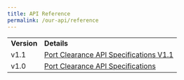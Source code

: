 ```yaml
---
title: API Reference
permalink: /our-api/reference
---
```

<table class="docs-table">
	<tbody>
			<tr class="table-title">
				<td><strong>Version</strong></td>
				<td><strong>Details</strong></td>
			</tr>
		  <tr>
				<td>v1.1</td>
				<td><a href="/files/API_Specifications_for_Port_Clearance_1-1.pdf" target="_blank">Port Clearance API Specifications V1.1</a></td>
			</tr>
			<tr>
				<td>v1.0</td>
				<td><a href="/files/API_Specifications_for_Port_Clearance.pdf" target="_blank">Port Clearance API Specifications</a></td>
			</tr>
	</tbody>
</table>
